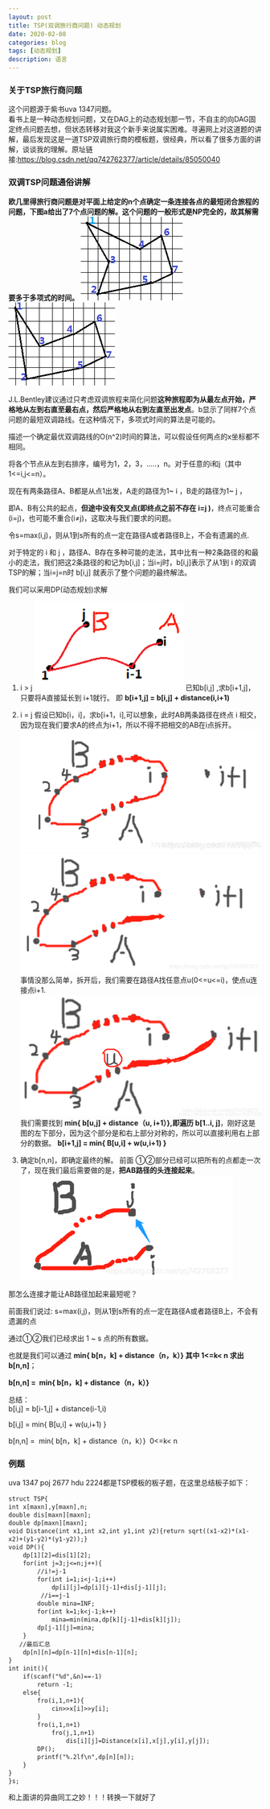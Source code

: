 ```yaml
---
layout: post
title: TSP(双调旅行商问题) 动态规划
date: 2020-02-08
categories: blog
tags: [动态规划]
description: 语言
---
```


### 关于TSP旅行商问题
这个问题源于紫书uva 1347问题。<br>
看书上是一种动态规划问题，又在DAG上的动态规划那一节，不自主的向DAG固定终点问题去想，但状态转移对我这个新手来说属实困难。寻遍网上对这道题的讲解，最后发现这是一道TSP双调旅行商的模板题，很经典，所以看了很多方面的讲解，谈谈我的理解。原址链接:<https://blog.csdn.net/qq742762377/article/details/85050040>

### 双调TSP问题通俗讲解
**欧几里得旅行商问题是对平面上给定的n个点确定一条连接各点的最短闭合旅程的问题，下图a给出了7个点问题的解。这个问题的一般形式是NP完全的，故其解需要多于多项式的时间。**
![tsp1](/img/tsp1.png) ![tsp2](/img/tsp2.png)


J.L.Bentley建议通过只考虑双调旅程来简化问题**这种旅程即为从最左点开始，严格地从左到右直至最右点，然后严格地从右到左直至出发点**。b显示了同样7个点问题的最短双调路线。在这种情况下，多项式时间的算法是可能的。

描述一个确定最优双调路线的O(n^2)时间的算法，可以假设任何两点的x坐标都不相同。


将各个节点从左到右排序，编号为1，2，3，.....，n。对于任意的i和j（其中1<=i,j<=n）。

现在有两条路径A、B都是从点1出发，A走的路径为1~ i ，B走的路径为1~ j ，

即A、B有公共的起点，**但途中没有交叉点(即终点之前不存在 i=j )**，终点可能重合(i=j)，也可能不重合(i≠j)，这取决与我们要求的问题。

令s=max(i,j)，则从1到s所有的点一定在路径A或者路径B上，不会有遗漏的点.

对于特定的 i 和 j ，路径A、B存在多种可能的走法，其中比有一种2条路径的和最小的走法，我们把这2条路径的和记为b[i,j]；当i=j时，b[i,j]表示了从1到 i 的双调TSP的解；当i=j=n时 b[i,j] 就表示了整个问题的最终解法。

我们可以采用DP(动态规划)求解

1. i > j 
  ![tsp3](/img/tsp3.png)
  已知b[i,j] ,求b[i+1,j]，只要将A直接延长到 i+1就行。
  即 **b[i+1,j] = b[i,j] + distance(i,i+1)**

2. i = j 
  假设已知b[i，i]，求b[i+1，i],可以想象，此时AB两条路径在终点 i 相交，因为现在我们要求A的终点为i+1，所以不得不把相交的AB在i点拆开。 
  ![tsp4](/img/tsp4.png)
  ![tsp5](/img/tsp5.png)
  事情没那么简单，拆开后，我们需要在路径A找任意点u(0<=u<=i)，使点u连接点i+1.
  ![tsp6](/img/tsp6.png)
  我们需要找到 **min{ b[u,j] + distance（u, i+1）},即遍历 b[1..i, j]**，刚好这是图的左下部分，因为这个部分是和右上部分对称的，所以可以直接利用右上部分的数据。
  **b[i+1,j] = min{ B[u,i] + w(u,i+1) }**

3. 确定b[n,n]，即确定最终的解。
  前面 ①②部分已经可以把所有的点都走一次了，现在我们最后需要做的是，**把AB路径的头连接起来**。
  ![tsp7](/img/tsp7.png)

那怎么连接才能让AB路径加起来最短呢？

前面我们说过: s=max(i,j)，则从1到s所有的点一定在路径A或者路径B上，不会有遗漏的点

通过①②我们已经求出 1 ~ s 点的所有数据。

也就是我们可以通过 **min{ b[n，k] + distance（n，k）} 其中 1<=k< n 求出b[n,n]**；

**b[n,n] =  min{ b[n，k] + distance（n，k）}**

总结：<br>
b[i,j] = b[i-1,j] + distance(i-1,i) 

b[i,j] = min{ B[u,i] + w(u,i+1) } 

b[n,n] =  min{ b[n，k] + distance（n，k）}  0<=k< n



### 例题
uva 1347 poj 2677 hdu 2224都是TSP模板的板子题，在这里总结板子如下：


	struct TSP{
    int x[maxn],y[maxn],n;
    double dis[maxn][maxn];
    double dp[maxn][maxn];
    void Distance(int x1,int x2,int y1,int y2){return sqrt((x1-x2)*(x1-x2)+(y1-y2)*(y1-y2));}
    void DP(){
        dp[1][2]=dis[1][2];
        for(int j=3;j<=n;j++){
            //i!=j-1
            for(int i=1;i<j-1;i++)
                dp[i][j]=dp[i][j-1]+dis[j-1][j];
             //i==j-1
            double mina=INF;
            for(int k=1;k<j-1;k++)
                mina=min(mina,dp[k][j-1]+dis[k][j]);
            dp[j-1][j]=mina;
        }
       //最后汇总
        dp[n][n]=dp[n-1][n]+dis[n-1][n];
    }
    int init(){
        if(scanf("%d",&n)==-1)
            return -1;
        else{
            fro(i,1,n+1){
                cin>>x[i]>>y[i];
            }
            fro(i,1,n+1)
                fro(j,1,n+1)
                    dis[i][j]=Distance(x[i],x[j],y[i],y[j]);
            DP();
            printf("%.2lf\n",dp[n][n]);
        }
    }
    }s;

和上面讲的异曲同工之妙！！！转换一下就好了